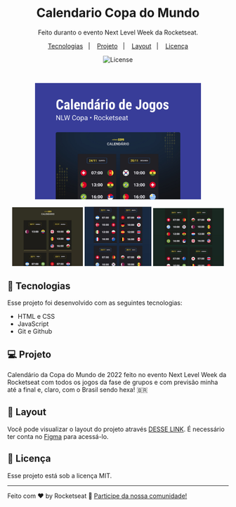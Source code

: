 <h1 align="center"> Calendario Copa do Mundo </h1>

<p align="center">
Feito duranto o evento Next Level Week da Rocketseat.
</p>

<p align="center">
  <a href="#-tecnologias">Tecnologias</a>&nbsp;&nbsp;&nbsp;|&nbsp;&nbsp;&nbsp;
  <a href="#-projeto">Projeto</a>&nbsp;&nbsp;&nbsp;|&nbsp;&nbsp;&nbsp;
  <a href="#-layout">Layout</a>&nbsp;&nbsp;&nbsp;|&nbsp;&nbsp;&nbsp;
  <a href="#memo-licença">Licença</a>
</p>

<p align="center">
  <img alt="License" src="https://img.shields.io/static/v1?label=license&message=MIT&color=49AA26&labelColor=000000">
</p>

<br>

<p align="center">
  <img alt="calendario da copa" src=".github/imagens-projeto/preview.jpg" width="75%">
</p>
<p align="center">
  <img alt="calendario da copa" src=".github/imagens-projeto/projeto1.jpg" width="32%">
  <img alt="calendario da copa" src=".github/imagens-projeto/projeto2.jpg" width="30%">
  <img alt="calendario da copa" src=".github/imagens-projeto/projeto3.jpg" width="32%">
</p>

## 🚀 Tecnologias

Esse projeto foi desenvolvido com as seguintes tecnologias:

- HTML e CSS
- JavaScript
- Git e Github

## 💻 Projeto

Calendário da Copa do Mundo de 2022 feito no evento Next Level Week da Rocketseat com todos os jogos da fase de grupos e com previsão minha até a final e, claro, com o Brasil sendo hexa! :brazil:

## 🔖 Layout

Você pode visualizar o layout do projeto através [DESSE LINK](https://www.figma.com/file/mDWlqNNvMtVj6yowj6iSFN/Calend%C3%A1rio-de-Jogos/duplicate). É necessário ter conta no [Figma](https://figma.com) para acessá-lo.

## :memo: Licença

Esse projeto está sob a licença MIT.

---

Feito com ♥ by Rocketseat :wave: [Participe da nossa comunidade!](https://discord.gg/rocketseat)
